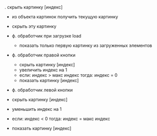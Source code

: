 


. скрыть картинку [индекс]
- из объекта картинок получить текущую картинку
- скрыть эту картинку


- ф. обработчик при загрузке load
    - показать только первую картинку 
    из загруженных элементов

- ф. обработчик правой кнопки
    - скрыть картинку [индекс]
    - увеличить индекс на 1
    - если: индекс > макс индекс 
        тогда: индекс = 0
    - показать картинку [индекс]




- ф. обработчик левой кнопки
- скрыть картинку [индекс]
- уменьшить индекс на 1
- если: индекс < 0
    тогда: индекс = макс индекс
- показать картинку [индекс]




